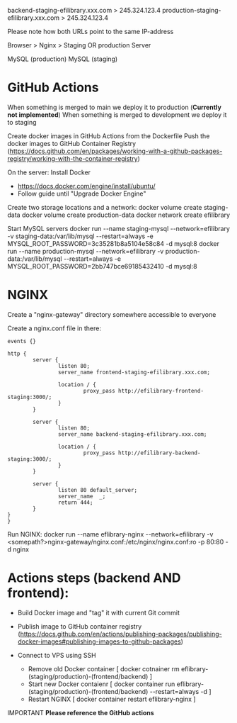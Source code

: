 backend-staging-efilibrary.xxx.com > 245.324.123.4
production-staging-efilibrary.xxx.com > 245.324.123.4

Please note how both URLs point to the same IP-address

Browser > Nginx > Staging OR production Server

MySQL (production)
MySQL (staging)

# GitHub Actions

When something is merged to main we deploy it to production (**Currently not implemented**)
When something is merged to development we deploy it to staging

Create docker images in GitHub Actions from the Dockerfile
Push the docker images to GitHub Container
Registry (https://docs.github.com/en/packages/working-with-a-github-packages-registry/working-with-the-container-registry)

On the server:
Install Docker

- https://docs.docker.com/engine/install/ubuntu/
- Follow guide until "Upgrade Docker Engine"

Create two storage locations and a network:
docker volume create staging-data
docker volume create production-data
docker network create efilibrary

Start MySQL servers
docker run --name staging-mysql --network=efilibrary -v staging-data:/var/lib/mysql --restart=always -e
MYSQL_ROOT_PASSWORD=3c35281b8a5104e58c84 -d mysql:8
docker run --name production-mysql --network=efilibrary -v production-data:/var/lib/mysql --restart=always -e
MYSQL_ROOT_PASSWORD=2bb747bce69185432410 -d mysql:8

# NGINX

Create a "nginx-gateway" directory somewhere accessible to everyone

Create a nginx.conf file in there:

```
events {}

http {
        server {
                listen 80;
                server_name frontend-staging-efilibrary.xxx.com;

                location / {
                        proxy_pass http://efilibrary-frontend-staging:3000/;
                }
        }

        server {
                listen 80;
                server_name backend-staging-efilibrary.xxx.com;

                location / {
                        proxy_pass http://efilibrary-backend-staging:3000/;
                }
        }

        server {
                listen 80 default_server;
                server_name  _;
                return 444;
        }
}
}
```

Run NGINX:
docker run --name eflibrary-nginx --network=efilibrary -v <somepath?>nginx-gateway/nginx.conf:/etc/nginx/nginx.conf:ro
-p 80:80 -d nginx

# Actions steps (backend AND frontend):

* Build Docker image and "tag" it with current Git commit
* Publish image to GitHub container
  registry (https://docs.github.com/en/actions/publishing-packages/publishing-docker-images#publishing-images-to-github-packages)

* Connect to VPS using SSH
    * Remove old Docker container [ docker cotnainer rm eflibrary-(staging/production)-(frontend/backend) ]
    * Start new Docker
      contaienr [ docker container run eflibrary-(staging/production)-(frontend/backend) --restart=always -d <docker image location> ]
    * Restart NGINX [ docker container restart eflibrary-nginx ]

IMPORTANT **Please reference the GitHub actions**
